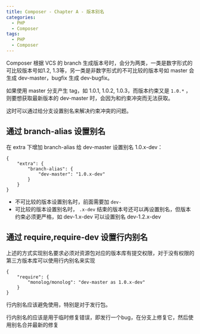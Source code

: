 ```yaml
---
title: Composer - Chapter A - 版本别名
categories:
  - PHP
  - Composer
tags:
  - PHP
  - Composer
---
```


Composer 根据 VCS 的 branch 生成版本号时，会分为两类，一类是数字形式的可比较版本号如1.2, 1.3等，另一类是非数字形式的不可比较的版本号如 master 会生成 dev-master，bugfix 生成 dev-bugfix。

如果使用 master 分支产生 tag，如 1.0.1, 1.0.2, 1.0.3，而版本约束又是 `1.0.*` ，则要想获取最新版本的 dev-master 时，会因为和约束冲突而无法获取。

这时可以通过给分支设置别名来解决约束冲突的问题。

<!--more-->

## 通过 branch-alias 设置别名

在 extra 下增加 branch-alias 给 dev-master 设置别名 1.0.x-dev：
```
{
    "extra": {
        "branch-alias": {
            "dev-master": "1.0.x-dev"
        }
    }
}
```
* 不可比较的版本设置别名时，前面需要加 `dev-`
* 可比较的版本设置别名时， `.x-dev` 结束的版本号还可以再设置别名，但版本约束必须更严格，如 dev-1.x-dev 可以设置别名 dev-1.2.x-dev

## 通过 require,require-dev 设置行内别名

上述的方式实现别名要求必须对资源包对应的版本库有提交权限，对于没有权限的第三方版本库可以使用行内别名来实现

```
{
    "require": {
        "monolog/monolog": "dev-master as 1.0.x-dev"
    }
}
```

行内别名应该避免使用，特别是对于发行包。

行内别名的应该是用于临时修复错误，即发行一个bug，在分支上修复它，然后使用别名合并最新的修复
